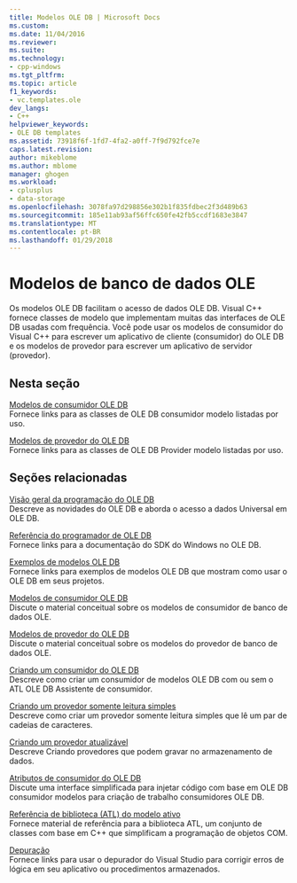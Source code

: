 ```yaml
---
title: Modelos OLE DB | Microsoft Docs
ms.custom: 
ms.date: 11/04/2016
ms.reviewer: 
ms.suite: 
ms.technology:
- cpp-windows
ms.tgt_pltfrm: 
ms.topic: article
f1_keywords:
- vc.templates.ole
dev_langs:
- C++
helpviewer_keywords:
- OLE DB templates
ms.assetid: 73918f6f-1fd7-4fa2-a0ff-7f9d792fce7e
caps.latest.revision: 
author: mikeblome
ms.author: mblome
manager: ghogen
ms.workload:
- cplusplus
- data-storage
ms.openlocfilehash: 3078fa97d298856e302b1f835fdbec2f3d489b63
ms.sourcegitcommit: 185e11ab93af56ffc650fe42fb5ccdf1683e3847
ms.translationtype: MT
ms.contentlocale: pt-BR
ms.lasthandoff: 01/29/2018
---
```

# <a name="ole-db-templates"></a>Modelos de banco de dados OLE
Os modelos OLE DB facilitam o acesso de dados OLE DB. Visual C++ fornece classes de modelo que implementam muitas das interfaces de OLE DB usadas com frequência. Você pode usar os modelos de consumidor do Visual C++ para escrever um aplicativo de cliente (consumidor) do OLE DB e os modelos de provedor para escrever um aplicativo de servidor (provedor).  
  
## <a name="in-this-section"></a>Nesta seção  
 [Modelos de consumidor OLE DB](../../data/oledb/ole-db-consumer-templates-reference.md)  
 Fornece links para as classes de OLE DB consumidor modelo listadas por uso.  
  
 [Modelos de provedor do OLE DB](../../data/oledb/ole-db-provider-templates-reference.md)  
 Fornece links para as classes de OLE DB Provider modelo listadas por uso.  
  
## <a name="related-sections"></a>Seções relacionadas  
 [Visão geral da programação do OLE DB](../../data/oledb/ole-db-programming-overview.md)  
 Descreve as novidades do OLE DB e aborda o acesso a dados Universal em OLE DB.  
  
 [Referência do programador de OLE DB](https://msdn.microsoft.com/en-us/library/ms713643.aspx)  
 Fornece links para a documentação do SDK do Windows no OLE DB.  
  
 [Exemplos de modelos OLE DB](../../visual-cpp-samples.md)  
 Fornece links para exemplos de modelos OLE DB que mostram como usar o OLE DB em seus projetos.  
  
 [Modelos de consumidor OLE DB](../../data/oledb/ole-db-consumer-templates-cpp.md)  
 Discute o material conceitual sobre os modelos de consumidor de banco de dados OLE.  
  
 [Modelos de provedor do OLE DB](../../data/oledb/ole-db-provider-templates-cpp.md)  
 Discute o material conceitual sobre os modelos do provedor de banco de dados OLE.  
  
 [Criando um consumidor do OLE DB](../../data/oledb/creating-an-ole-db-consumer.md)  
 Descreve como criar um consumidor de modelos OLE DB com ou sem o ATL OLE DB Assistente de consumidor.  
  
 [Criando um provedor somente leitura simples](../../data/oledb/creating-a-simple-read-only-provider.md)  
 Descreve como criar um provedor somente leitura simples que lê um par de cadeias de caracteres.  
  
 [Criando um provedor atualizável](../../data/oledb/creating-an-updatable-provider.md)  
 Descreve Criando provedores que podem gravar no armazenamento de dados.  
  
 [Atributos de consumidor do OLE DB](../../windows/ole-db-consumer-attributes.md)  
 Discute uma interface simplificada para injetar código com base em OLE DB consumidor modelos para criação de trabalho consumidores OLE DB.  
  
 [Referência de biblioteca (ATL) do modelo ativo](../../atl/atl-com-desktop-components.md)  
 Fornece material de referência para a biblioteca ATL, um conjunto de classes com base em C++ que simplificam a programação de objetos COM.  
  
 [Depuração](/visualstudio/debugger/debugging-in-visual-studio)  
 Fornece links para usar o depurador do Visual Studio para corrigir erros de lógica em seu aplicativo ou procedimentos armazenados.
